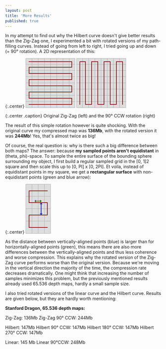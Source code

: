 ```yaml
---
layout: post
title: 'More Results'
published: true
---
```


In my attempt to find out why the Hilbert curve doesn't give better results than the Zig-Zag one, I experimented a bit with rotated versions of my path-filling curves. Instead of going from left to right, I tried going up and down (= 90° rotation). A 2D representation of this:

{:.center}
![Zig-zag](/uploads/2010/11/zig-zag.jpg)
![Zig-zag rotated](/uploads/2010/11/zig-zag-rotated.jpg)

{:.center .caption}
Original Zig-Zag (left) and the 90° CCW rotation (right)

The result of this simple rotation however is quite shocking. With the original curve my compressed map was **136Mb**, with the rotated version it was **244Mb**! Yes, that's almost twice as big!

Of course, the real question is: why is there such a big difference between both maps? The answer: because **my sampled points aren't equidistant** in (theta, phi)-space. To sample the entire surface of the bounding sphere surrounding my object, I first build a regular sampled grid in the [0, 1]2 square and then scale this up to [0, PI] x [0, 2PI]. Et voila, instead of equidistant points in my square, we get a **rectangular surface** with non-equidistant points (green and blue arrow):

{:.center}
![Equidistant](/uploads/2010/11/equidistant.jpg)

As the distance between vertically-aligned points (blue) is larger than for horizontally-aligned points (green), this means there are also more differences between the vertically-aligned points and thus less coherence and worse compression. This explains why the rotated version of the Zig-Zag curve performs worse than the original version. Because we're moving in the vertical direction the majority of the time, the compression rate decreases dramatically. One might think that increasing the number of samples minimizes this problem, but the previously mentioned results already used 65.536 depth maps, hardly a small sample size.

I also tried rotated versions of the linear curve and the Hilbert curve. Results are given below, but they are hardly worth mentioning:

**Stanford Dragon, 65.536 depth maps:**

Zig-Zag: 136Mb
Zig-Zag 90° CCW: 244Mb

Hilbert: 147Mb
Hilbert 90° CCW: 147Mb
Hilbert 180° CCW: 147Mb
Hilbert 270° CCW: 147Mb

Linear: 145 Mb
Linear 90°CCW: 248Mb
